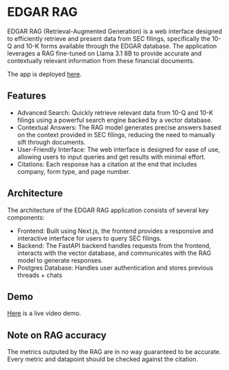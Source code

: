 # EDGAR RAG
EDGAR RAG (Retrieval-Augmented Generation) is a web interface designed to efficiently retrieve and present data from SEC filings, specifically the 10-Q and 10-K forms available through the EDGAR database. The application leverages a RAG fine-tuned on Llama 3.1 8B to provide accurate and contextually relevant information from these financial documents.

The app is deployed [here](https://secsleuth.neobloom.com/).

## Features
- Advanced Search: Quickly retrieve relevant data from 10-Q and 10-K filings using a powerful search engine backed by a vector database.
- Contextual Answers: The RAG model generates precise answers based on the context provided in SEC filings, reducing the need to manually sift through documents.
- User-Friendly Interface: The web interface is designed for ease of use, allowing users to input queries and get results with minimal effort.
- Citations: Each response has a citation at the end that includes company, form type, and page number.

## Architecture
The architecture of the EDGAR RAG application consists of several key components:

- Frontend: Built using Next.js, the frontend provides a responsive and interactive interface for users to query SEC filings.
- Backend: The FastAPI backend handles requests from the frontend, interacts with the vector database, and communicates with the RAG model to generate responses.
- Postgres Database: Handles user authentication and stores previous threads + chats

## Demo
[Here](https://youtu.be/o2st_zpSYvY) is a live video demo.

## Note on RAG accuracy
The metrics outputed by the RAG are in no way guaranteed to be accurate. Every metric and datapoint should be checked against the citation.
